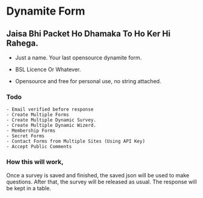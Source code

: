 # Dynamite Form
<h2> Jaisa Bhi Packet Ho Dhamaka To Ho Ker Hi Rahega.</h2>

- Just a name. Your last opensource dynamite form.

- BSL Licence  Or Whatever.

- Opensource and free for personal use, no string attached.

### Todo

    - Email verified before response
    - Create Multiple Forms
    - Create Multiple Dynamic Survey.
    - Create Multiple Dynamic Wizerd.
    - Membership Forms
    - Secret Forms
    - Contact Forms from Multiple Sites (Using API Key)
    - Accept Public Comments


### How this will work,
Once a survey is saved and finished, the saved json will be used to make questions.
After that, the survey will be released as usual. The response will be kept in a table.

